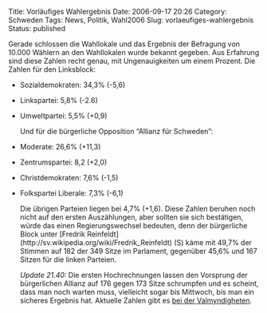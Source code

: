 Title: Vorläufiges Wahlergebnis
Date: 2006-09-17 20:26
Category: Schweden
Tags: News, Politik, Wahl2006
Slug: vorlaeufiges-wahlergebnis
Status: published

Gerade schlossen die Wahllokale und das Ergebnis der Befragung von
10.000 Wählern an den Wahllokalen wurde bekannt gegeben. Aus Erfahrung
sind diese Zahlen recht genau, mit Ungenauigkeiten um einem Prozent. Die
Zahlen für den Linksblock:

-   Sozialdemokraten: 34,3% (-5,6)
-   Linkspartei: 5,8% (-2.6)

-   Umweltpartei: 5,5% (+0,9)

    </p>
    Und für die bürgerliche Opposition “Allianz für Schweden”:

-   Moderate: 26,6% (+11,3)
-   Zentrumspartei: 8,2 (+2,0)
-   Christdemokraten: 7,6% (-1,5)

<ul>
<li>
Folkspartei Liberale: 7,3% (-6,1)

</p>
Die übrigen Parteien liegen bei 4,7% (+1,6). Diese Zahlen beruhen noch
nicht auf den ersten Auszählungen, aber sollten sie sich bestätigen,
würde das einen Regierungswechsel bedeuten, denn der bürgerliche Block
unter [Fredrik
Reinfeldt](http://sv.wikipedia.org/wiki/Fredrik_Reinfeldt) (S) käme mit
49,7% der Stimmen auf 182 der 349 Sitze im Parlament, gegenüber 45,6%
und 167 Sitzen für die linken Parteien.

*Update 21.40:* Die ersten Hochrechnungen lassen den Vorsprung der
bürgerlichen Allianz auf 176 gegen 173 Sitze schrumpfen und es scheint,
dass man noch warten muss, vielleicht sogar bis Mittwoch, bis man ein
sicheres Ergebnis hat. Aktuelle Zahlen gibt es [bei der
Valmyndigheten](http://www.val.se/val/val2006/valnatt/R/rike/roster.html).

